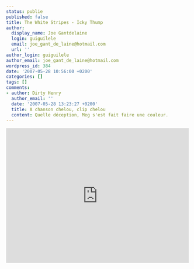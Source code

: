 ```yaml
---
status: publie
published: false
title: The White Stripes - Icky Thump
author:
  display_name: Joe Gantdelaine
  login: guiguilele
  email: joe_gant_de_laine@hotmail.com
  url: ''
author_login: guiguilele
author_email: joe_gant_de_laine@hotmail.com
wordpress_id: 384
date: '2007-05-28 10:56:00 +0200'
categories: []
tags: []
comments:
- author: Dirty Henry
  author_email: ''
  date: '2007-05-28 13:23:27 +0200'
  title: A chanson chelou, clip chelou
  content: Quelle déception, Meg s'est fait faire une couleur.
---
```

<iframe width="500" height="369" src="http://www.youtube.com/embed/5roz5-wdjBg" frameborder="0" allowfullscreen></iframe>
